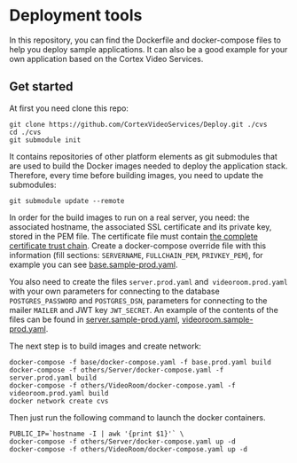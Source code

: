Deployment tools
================
In this repository, you can find the Dockerfile and docker-compose files 
to help you deploy sample applications. It can also be a good example for 
your own application based on the Cortex Video Services.

Get started
-----------

At first you need clone this repo:

    git clone https://github.com/CortexVideoServices/Deploy.git ./cvs
    cd ./cvs
    git submodule init

It contains repositories of other platform elements as git submodules that 
are used to build the Docker images needed to deploy the application stack.
Therefore, every time before building images, you need to update the submodules:

    git submodule update --remote

In order for the build images to run on a real server, you need: the 
associated hostname, the associated SSL certificate and its private key, 
stored in the PEM file. The certificate file must contain [the complete 
certificate trust chain]. Create a docker-compose override file with this 
information (fill sections: `SERVERNAME`, `FULLCHAIN_PEM`, `PRIVKEY_PEM`), 
for example you can see [base.sample-prod.yaml].

You also need to create the files `server.prod.yaml` and` videoroom.prod.yaml` 
with your own parameters for connecting to the database `POSTGRES_PASSWORD` and 
`POSTGRES_DSN`, parameters for connecting to the mailer `MAILER` and JWT key 
`JWT_SECRET`. An example of the contents of the files can be found in 
[server.sample-prod.yaml], [videoroom.sample-prod.yaml].

The next step is to build images and create network:

    docker-compose -f base/docker-compose.yaml -f base.prod.yaml build
    docker-compose -f others/Server/docker-compose.yaml -f server.prod.yaml build
    docker-compose -f others/VideoRoom/docker-compose.yaml -f videoroom.prod.yaml build
    docker network create cvs

Then just run the following command to launch the docker containers.

    PUBLIC_IP=`hostname -I | awk '{print $1}'` \
    docker-compose -f others/Server/docker-compose.yaml up -d
    docker-compose -f others/VideoRoom/docker-compose.yaml up -d

[the complete certificate trust chain]: https://www.digicert.com/kb/ssl-support/pem-ssl-creation.htm
[base.sample-prod.yaml]: ./base.sample-prod.yaml
[server.sample-prod.yaml]: ./server.sample-prod.yaml
[videoroom.sample-prod.yaml]: ./videoroom.sample-prod.yaml